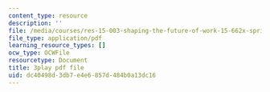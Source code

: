 ```yaml
---
content_type: resource
description: ''
file: /media/courses/res-15-003-shaping-the-future-of-work-15-662x-spring-2016/dc40498d3db7e4e6857d484b0a13dc16_r1yb4-JvZhU.pdf
file_type: application/pdf
learning_resource_types: []
ocw_type: OCWFile
resourcetype: Document
title: 3play pdf file
uid: dc40498d-3db7-e4e6-857d-484b0a13dc16
---
```

